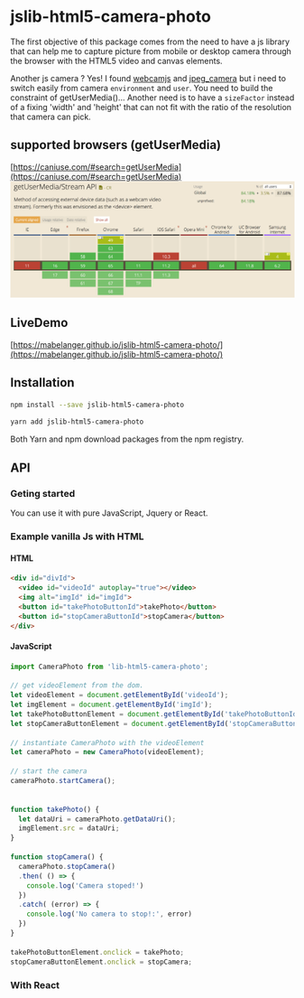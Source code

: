 # jslib-html5-camera-photo

The first objective of this package comes from the need to have a js library that can help me to capture picture from mobile or desktop camera through the browser with the HTML5 video and canvas elements.

Another js camera ? Yes! I found [webcamjs](https://github.com/jhuckaby/webcamjs/) and [jpeg_camera](https://github.com/amw/jpeg_camera) but i need to switch easily from camera `environment` and `user`. You need to build the constraint of getUserMedia()... Another need is to have a `sizeFactor` instead of a fixing 'width' and 'height' that can not fit with the ratio of the resolution that camera can pick.

## supported browsers (getUserMedia)
[https://caniuse.com/#search=getUserMedia](https://caniuse.com/#search=getUserMedia)
![alt text](./docs/caniuse.png)

## LiveDemo
[https://mabelanger.github.io/jslib-html5-camera-photo/](https://mabelanger.github.io/jslib-html5-camera-photo/)

## Installation

```bash
npm install --save jslib-html5-camera-photo
```

```bash
yarn add jslib-html5-camera-photo
```

Both Yarn and npm download packages from the npm registry.

## API

### Geting started
You can use it with pure JavaScript, Jquery or React.

### Example vanilla Js with HTML

#### HTML
```html
<div id="divId">
  <video id="videoId" autoplay="true"></video>
  <img alt="imgId" id="imgId">
  <button id="takePhotoButtonId">takePhoto</button>
  <button id="stopCameraButtonId">stopCamera</button>
</div>
```

#### JavaScript
```js
import CameraPhoto from 'lib-html5-camera-photo';

// get videoElement from the dom.
let videoElement = document.getElementById('videoId');
let imgElement = document.getElementById('imgId');
let takePhotoButtonElement = document.getElementById('takePhotoButtonId');
let stopCameraButtonElement = document.getElementById('stopCameraButtonId');

// instantiate CameraPhoto with the videoElement
let cameraPhoto = new CameraPhoto(videoElement);

// start the camera
cameraPhoto.startCamera();


function takePhoto() {
  let dataUri = cameraPhoto.getDataUri();
  imgElement.src = dataUri;
}

function stopCamera() {
  cameraPhoto.stopCamera()
  .then( () => {
    console.log('Camera stoped!')
  })
  .catch( (error) => {
    console.log('No camera to stop!:', error)
  })
}

takePhotoButtonElement.onclick = takePhoto;
stopCameraButtonElement.onclick = stopCamera;

```

### With React
